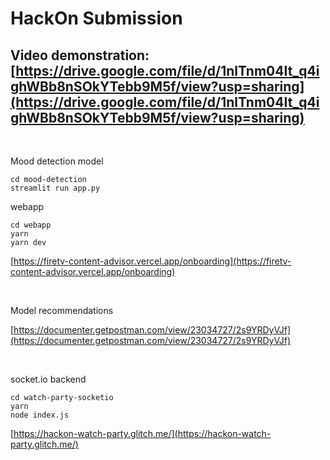 # HackOn Submission

## Video demonstration: [https://drive.google.com/file/d/1nlTnm04It_q4ighWBb8nSOkYTebb9M5f/view?usp=sharing](https://drive.google.com/file/d/1nlTnm04It_q4ighWBb8nSOkYTebb9M5f/view?usp=sharing)

<br/>

Mood detection model

```
cd mood-detection
streamlit run app.py
```

webapp

```
cd webapp
yarn
yarn dev
```

[https://firetv-content-advisor.vercel.app/onboarding](https://firetv-content-advisor.vercel.app/onboarding)

<br/>

Model recommendations

[https://documenter.getpostman.com/view/23034727/2s9YRDyVJf](https://documenter.getpostman.com/view/23034727/2s9YRDyVJf)

<br/>

socket.io backend

```
cd watch-party-socketio
yarn
node index.js
```

[https://hackon-watch-party.glitch.me/](https://hackon-watch-party.glitch.me/)
